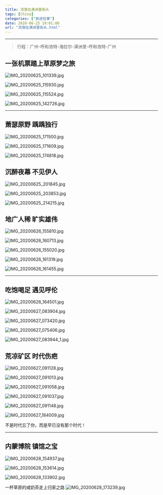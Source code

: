```yaml
---
title: 流落在满洲里街头
tags: [China]
categories: ["旅途往事"]
date: 2020-06-25 19:01:00
url: "流落在满洲里街头.html"
---
```


* * *

> 行程：广州-呼和浩特-海拉尔-满洲里-呼和浩特-广州

## 一张机票踏上草原梦之旅

![IMG_20200625_101339.jpg](http://blog.dahouzi.cn/blog/picture/IMG_20200625_101339.jpg?imageView/2/w/800)

![IMG_20200625_115930.jpg](http://blog.dahouzi.cn/blog/picture/IMG_20200625_115930.jpg?imageView/2/w/800)

![IMG_20200625_115524.jpg](http://blog.dahouzi.cn/blog/picture/IMG_20200625_115524.jpg?imageView/2/w/800)

![IMG_20200625_142726.jpg](http://blog.dahouzi.cn/blog/picture/IMG_20200625_142726.jpg?imageView/2/w/800)

* * *

## 萧瑟原野 踽踽独行

![IMG_20200625_171500.jpg](http://blog.dahouzi.cn/blog/picture/IMG_20200625_171500.jpg?imageView/2/w/800)

![IMG_20200625_171609.jpg](http://blog.dahouzi.cn/blog/picture/IMG_20200625_171609.jpg?imageView/2/w/800)

![IMG_20200625_174818.jpg](http://blog.dahouzi.cn/blog/picture/IMG_20200625_174818.jpg?imageView/2/w/800)

## 沉醉夜幕 不见伊人

![IMG_20200625_201845.jpg](http://blog.dahouzi.cn/blog/picture/IMG_20200625_201845.jpg?imageView/2/w/800)

![IMG_20200625_203853.jpg](http://blog.dahouzi.cn/blog/picture/IMG_20200625_203853.jpg?imageView/2/w/800)

![IMG_20200625_214215.jpg](http://blog.dahouzi.cn/blog/picture/IMG_20200625_214215.jpg?imageView/2/w/800)

## 地广人稀 旷实雄伟

![IMG_20200626_155810.jpg](http://blog.dahouzi.cn/blog/picture/IMG_20200626_155810.jpg?imageView/2/w/800)

![IMG_20200626_160713.jpg](http://blog.dahouzi.cn/blog/picture/IMG_20200626_160713.jpg?imageView/2/w/800)

![IMG_20200626_155020.jpg](http://blog.dahouzi.cn/blog/picture/IMG_20200626_155020.jpg?imageView/2/w/800)

![IMG_20200626_161319.jpg](http://blog.dahouzi.cn/blog/picture/IMG_20200626_161319.jpg?imageView/2/w/800)

![IMG_20200626_161455.jpg](http://blog.dahouzi.cn/blog/picture/IMG_20200626_161455.jpg?imageView/2/w/800)

* * *

## 吃饱喝足 遇见呼伦

![IMG_20200626_164501.jpg](http://blog.dahouzi.cn/blog/picture/IMG_20200626_164501.jpg?imageView/2/w/800)

![IMG_20200627_083904.jpg](http://blog.dahouzi.cn/blog/picture/IMG_20200627_083904.jpg?imageView/2/w/800)

![IMG_20200627_073420.jpg](http://blog.dahouzi.cn/blog/picture/IMG_20200627_073420.jpg?imageView/2/w/800)

![IMG_20200627_075406.jpg](http://blog.dahouzi.cn/blog/picture/IMG_20200627_075406.jpg?imageView/2/w/800)

![IMG_20200627_083944_1.jpg](http://blog.dahouzi.cn/blog/picture/IMG_20200627_083944_1.jpg?imageView/2/w/800)

## 荒凉矿区 时代伤疤

![IMG_20200627_091128.jpg](http://blog.dahouzi.cn/blog/picture/IMG_20200627_091128.jpg?imageView/2/w/800)

![IMG_20200627_091013.jpg](http://blog.dahouzi.cn/blog/picture/IMG_20200627_091013.jpg?imageView/2/w/800)

![IMG_20200627_091058.jpg](http://blog.dahouzi.cn/blog/picture/IMG_20200627_091058.jpg?imageView/2/w/800)

![IMG_20200627_091037.jpg](http://blog.dahouzi.cn/blog/picture/IMG_20200627_091037.jpg?imageView/2/w/800)

![IMG_20200627_091148.jpg](http://blog.dahouzi.cn/blog/picture/IMG_20200627_091148.jpg?imageView/2/w/800)

![IMG_20200627_184009.jpg](http://blog.dahouzi.cn/blog/picture/IMG_20200627_184009.jpg?imageView/2/w/800)

不是时代忘了你，而是早已没有那个时代！

* * *

## 内蒙博院 镇馆之宝

![IMG_20200628_154937.jpg](http://blog.dahouzi.cn/blog/picture/IMG_20200628_154937.jpg?imageView/2/w/800)

![IMG_20200628_153614.jpg](http://blog.dahouzi.cn/blog/picture/IMG_20200628_153614.jpg?imageView/2/w/800)

![IMG_20200628_133902.jpg](http://blog.dahouzi.cn/blog/picture/IMG_20200628_133902.jpg?imageView/2/w/800)

一杯草原的咸奶茶走上归家之路 ![IMG_20200628_173239.jpg](http://blog.dahouzi.cn/blog/picture/IMG_20200628_173239.jpg?imageView/2/w/800)